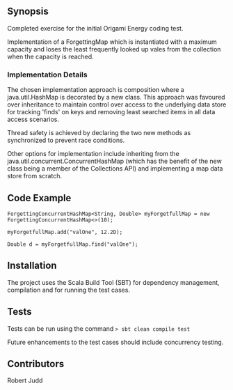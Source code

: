 ## Synopsis

Completed exercise for the initial Origami Energy coding test.
 
Implementation of a ForgettingMap which is instantiated with a maximum capacity and loses the least frequently
looked up vales from the collection when the capacity is reached. 

### Implementation Details

The chosen implementation approach is composition where a java.util.HashMap is decorated by a new class. This approach
was favoured over inheritance to maintain control over access to the underlying data store for tracking 'finds' on keys
and removing least searched items in all data access scenarios. 

Thread safety is achieved by declaring the two new methods as synchronized to prevent race conditions.  
 
Other options for implementation include inheriting from the java.util.concurrent.ConcurrentHashMap (which has the 
benefit of the new class being a member of the Collections API) and implementing a map data store from scratch.  

## Code Example

```
ForgettingConcurrentHashMap<String, Double> myForgetfullMap = new ForgettingConcurrentHashMap<>(10);
 
myForgetfullMap.add("valOne", 12.2D);
 
Double d = myForgetfullMap.find("valOne");

```

## Installation

The project uses the Scala Build Tool (SBT) for dependency management, compilation and for running the test cases.

## Tests

Tests can be run using the command `> sbt clean compile test` 

Future enhancements to the test cases should include concurrency testing.  

## Contributors

Robert Judd